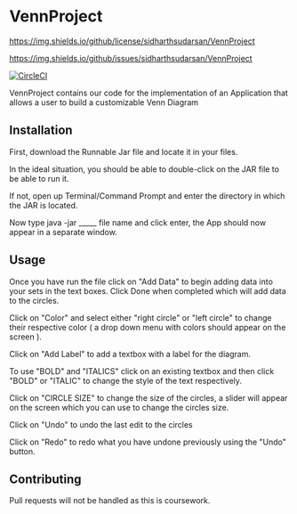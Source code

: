 # VennProject

https://img.shields.io/github/license/sidharthsudarsan/VennProject

https://img.shields.io/github/issues/sidharthsudarsan/VennProject

[![CircleCI](https://circleci.com/gh/sidharthsudarsan/VennProject/tree/master.svg?style=svg)](https://circleci.com/gh/sidharthsudarsan/VennProject/tree/master)

VennProject contains our code for the implementation of an Application that allows a user to build a customizable Venn Diagram

## Installation

   First, download the Runnable Jar file and locate it in your files.
  
  In the ideal situation, you should be able to double-click on the JAR file to be able to run it. 
  
  If not, open up Terminal/Command Prompt and enter the directory in which the JAR is located.
  
  Now type java -jar _____ file name and click enter, the App should now appear in a separate window.
  
## Usage
  
  Once you have run the file
  click on "Add Data" to begin adding data into your sets in the text boxes. Click Done when completed which will add data to the circles.
  
  Click on "Color" and select either "right circle" or "left circle" to change their respective color ( a drop down menu with colors
  should appear on the screen ).
  
  Click on "Add Label" to add a textbox with a label for the diagram.
  
  To use "BOLD" and "ITALICS" click on an existing textbox and then click "BOLD" or "ITALIC" to change the style of the text respectively.
  
  Click on "CIRCLE SIZE" to change the size of the circles, a slider will appear on the screen which you can use to change the circles size.
  
  Click on "Undo" to undo the last edit to the circles
  
  Click on "Redo" to redo what you have undone previously using the "Undo" button.
  
  
## Contributing
  
  Pull requests will not be handled as this is coursework.
  
  
  
